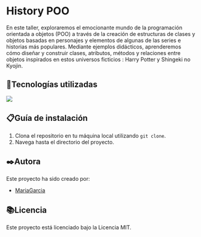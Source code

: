 # History POO


En este taller, exploraremos el emocionante mundo de la programación orientada a objetos (POO) a través de la creación de estructuras de clases y objetos basadas en personajes y elementos de algunas de las series e historias más populares. 
Mediante ejemplos didácticos, aprenderemos cómo diseñar y construir clases, atributos, métodos y relaciones entre objetos inspirados en estos universos ficticios : Harry Potter y Shingeki no Kyojin.

## 🔭Tecnologías utilizadas
<img src="https://skillicons.dev/icons?i=php,)](https://skillicons.dev"/>

## 📋Guía de instalación 

1. Clona el repositorio en tu máquina local utilizando `git clone`.
2. Navega hasta el directorio del proyecto.

## ✒️Autora

Este proyecto ha sido creado por:

-  [MariaGarcia](https://github.com/MariaGarciaJordan)

## 📚Licencia

Este proyecto está licenciado bajo la Licencia MIT. 